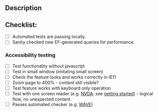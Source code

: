 <!--- Provide a general summary of your changes in the Title above, including the related JIRA ticket -->

## Description
<!--- High level changes overview -->

## Checklist:
- [ ] Automated tests are passing locally.
- [ ] Sanity checked new EF-generated queries for performance.
### Accessibility testing
- [ ] Test functionality without javascript
- [ ] Test in small window (imitating small screen)
- [ ] Check the feature looks and works correctly in IE11
- [ ] Zoom page to 400% - content still visible?
- [ ] Test feature works with keyboard only operation
- [ ] Test with one screen reader (e.g. [NVDA](https://www.nvaccess.org/): see [getting started](https://webaim.org/articles/nvda/)) - logical flow, no unexpected content. 
- [ ] Passes automated checker (e.g. [WAVE](https://chrome.google.com/webstore/detail/wave-evaluation-tool/jbbplnpkjmmeebjpijfedlgcdilocofh))
